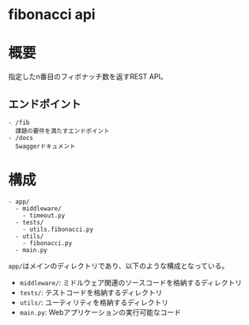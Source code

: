 # fibonacci api

# 概要
指定したn番目のフィボナッチ数を返すREST API。

## エンドポイント
```
- /fib
  課題の要件を満たすエンドポイント
- /docs
  Swaggerドキュメント
```

# 構成
```
- app/
  - middleware/
    - timeout.py
  - tests/
    - utils.fibonacci.py
  - utils/
    - fibonacci.py
  - main.py 
```

`app/`はメインのディレクトリであり、以下のような構成となっている。

- `middleware/`: ミドルウェア関連のソースコードを格納するディレクトリ
- `tests/`: テストコードを格納するディレクトリ
- `utils/`: ユーティリティを格納するディレクトリ
- `main.py`: Webアプリケーションの実行可能なコード
